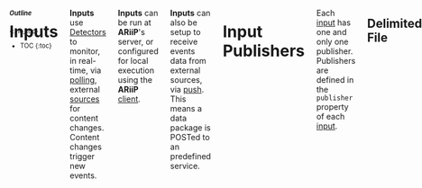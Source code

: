 <aside class="large-3 columns" markdown="1" style="position:fixed;font-size:80%;">

##### Outline
{:.no_toc}

* TOC
{:toc}

</aside>

<!-- [TOC] for Python markdown parser -->

 <div class="large-9 columns" role="content"  markdown="1">

# Inputs

**Inputs** use [Detectors][] to monitor, in real-time, via [polling][], external [sources][] for content changes. Content changes trigger new events.

**Inputs** can be run at **ARiiP**'s server, or configured for local execution using the **ARiiP** [client][]. 

**Inputs** can also be setup to receive events data from external sources, via [push][]. This means a data package is POSTed to an predefined service.

# Input Publishers

Each [input][] has one and only one publisher. Publishers are defined in the `publisher` property of each [input][]. 

## Delimited File

A [Detector][] monitors delimited files accessible through a valid URI (`http://`, `ftp://`, `file://`). These files can have any number of columns delimited by common data exchange delimiters (`;`,`,`,`:`,`|`,`\t`). If an `id` column is configured, the change detection is performed using simple identifier matching: if the `id` has not been seen yet, it is sent for integration. If no `id` column is setup, the [Detector][] performs a hashing function over the entire row content. In this case, the resulting `hash` is matched against the list of already integrated rows.

**Example**

    {
      "publisher": "csv",
      "payload": {
        "uri": "http://ariip.com/",
        "cache": "0",
        "headers": "on",
        "delimiter": "\n",
        "selectors": [
          {
            "id": 1
          },
          {
            "key": 2
          }
        ]
      },
      "identifier": "input id",
      "title": "input title",
      "help": "input helpsd",
      "schedule": "1w"
    }

## Database

A [Detector][] can be configured to monitor a database. In this scenario, a _SELECT_ query must be configured to access the database, retrieving the list of values that are being monitored. If an `id` column is configured, the change detection is performed using simple identifier matching: if the `id` has not been seen yet, it is sent for integration. If no `id` column is setup, the **Detector** performs a hashing function over the entire row content. In this case, the resulting `hash` is matched against the list of already integrated rows.

**Example**

    {
      "publisher": "sql",
      "payload": {
        "cache": "id",
        "server": "mysql",
        "host": "localhost",
        "port": "3306",
        "database": "ARiiP",
        "username": "root",
        "password": "telematica",
        "query": "SELECT * FROM variants;",
        "selectors": [
          {
            "id": "id"
          },
          {
            "refseq": "rs"
          },
          {
            "variant": "mutation"
          },
          {
            "gene": "gene"
          },
          {
            "url": "link"
          }
        ]
      },
      "identifier": "variants",
      "title": "variants",
      "help": "variants",
      "schedule": "1h"
    }


## Structured File

A **Detector** can monitor structured files for more complex data exchange scenarios. Structured files are accessible through a valid URI (`http://`, `ftp://`, `file://`) and their content must be valid XML or JSON. Monitored data are configured through XPath or JSONPath queries. If an `id` query is configured, the change detection is performed using simple identifier matching: if the `id` has not been seen yet, it is sent for integration. If no `id` query is setup, the **Detector** performs a hashing function over the entire processed query response content. In this case, the resulting `hash` is matched against the list of already integrated results.

# Client

[Inputs][] can be executed locally using the [ARiiP client script](https://github.com/pdrlps/ARiiP-client). This script uses the **ARiiP** [gem][] to access **ARiiP**'s [API](#fluxcapacitor), analyzing local content and processing identified [events][] (i.e., delivering the endpoint directly).

Local clients bring three key benefits to the **ARiiP** platform: distributed monitoring, improved load control and better security.
At the architecture level, any number of inputs can be remotely deployed and configured to push data to the main **ARiiP** server. 
[Inputs][]' scheduling is more flexible. [Inputs][] run as a standalone ruby script with an associated configuration file. Script execution can be automated, using a cron job task for instance, or can be run ad-hoc, when the data owners want to integrate/publish new data.
With client-side [inputs][], sensitive content,  such as authentication credentials or private API tokens, do not need to be registered in **ARiiP**'s server platform. 

# Detector

The **Detector** engine will perform the [polling][] of configured [sources][] using configured [inputs][]. Spot the Differences monitors specified resources looking for changes in the output content. **Detector**'s algorithm identifies what has changed since the last visit to a data source (using hashes and id matching). When content changes are detected, the **Detector** triggers a new [event][]. [Events][] will then be processed through configured **ARiiP** integration rules. In the system, detected events are sent for processing to the **FluxCapacitor**.

# Outputs

**Outputs** are used to define how **ARiiP** will handle [events][] data obtained by the [inputs][]. 

## Metadata

### Identifier

A key for consumption by the [Postman][postman]. Needs to be at least 2 characters long, start with an alpha, and only contain a-z, A-Z, 0-9 or _.

**Example**: *mapper* or *issue*

**Property**: `identifier` (maps to `dc:identifier`)

### Title

A human readable Title shown in the UI as a user works to complete an [Action][action].

**Example**: *Variant* or *Title*

**Property**: `label` (maps to `dc:title`)

### Help Text

Human readable description of an action field, useful for describing some detail you couldn't list in the title.

**Example**: *Choose which room to send the message to.* or *Add a title to the note.*

**Property**: `help` (maps to `dc:description`)

### Publisher

The type of endpoint publisher that will be delivered by the Postman.

**Available Publishers**: *url*, *sql*, *sparql*, *mail*, *file*, *json*...

**Property**: `publisher`  (maps to `dc:publisher`)

### Payload

Object containing the set of properties specific to each [delivery][delivery] type.

**Example**: *{"id":"%{id}","subject":"%{subject}"}* or *{"title":"%{title}","key":"%{key}"}*

**Property**: `payload` (related to `ARiiP:payload` object)

## Sample

Sample configuration for exchanged data between the application controller and the [Integrations][]. Each [Delivery Endpoint][deliveryendpoint] type will have its own set of configuration properties, defined in the object payload.

    {
      "publisher": "url",
      "identifier": "ARiiP",
      "title": "label",
      "payload": {
        "url": "http://www.example.com",
        "method": "post"
        ...
      }
    }

# Output Types

[Outputs][] have one (and only one) type. This defines what processing is required in the [Postman][postman] engine for successful delivery of the data. Variables in each endpoint are marked within `%{ }` characters.

## Email

Sends custom emails to the configured recipients. **Note** that emails are sent from the server configured in **ARiiP**'s Rails settings.

### Metadata

#### Subject

The subject for the new mail to be sent by the [Postman][postman].

**Example**: *[ARiiP] new mail for %{ARiiP.action_identifier}*

**Property**: `subject` (maps to `dc:subject`)

#### To

An array with the main destination for the email.

**Example**: *["johndoe@gmail.com", "%{to}"]*

**Property**: `to` (maps to `ARiiP:to`)

#### CC

An array with the CC destination for the email.

**Example**: *["johndoe@gmail.com", "%{to}"]*

**Property**: `cc` (maps to `ARiiP:cc`)

#### BCC

An array with the BCC destination for the email.

**Example**: *["johndoe@gmail.com", "%{to}"]*

**Property**: `bcc` (maps to `ARiiP:bcc`)

#### Body

The body for the message being sent.

**Example**: *Hello %{first_name}! Welcome to ARiiP!--\n%{ARiiP.datetime}*

**Property**: `body` (maps to `ARiiP:body`)

## Dropbox Management

In addition to accessing files on your server workspace, **ARiiP** can interact with your Dropbox to create or update files. The configuration is just like the **File Management** endpoint, detailed next.

## File Management

Changes files directly on the file system. 

### Metadata

#### Content

Template for the content being written to the selected file.

**Example**: *%{id},%{ARiiP.datetime}\n*

**Property**: `content` (maps to `ARiiP:content`)

#### Method

Defines what is the type of the change that will be performed in the file by the [Postman][postman].

**Example**: *append*, *create*

**Property**: `method` (maps to `ARiiP:method`)

##### Append

The _append_ method will add the content (from the property `content`) to the specified file. **Note** that the append method will attempt to create the file if it does not exist.

##### Create

The _create_ method will create a new file with the generated content (from the property `content`).

#### URI

The file URI. Not that filenames can include _variables_. The use of full system file URIs (starting with _file://_) is advised.

**Example**: */Temp/log.csv*

**Property**: `uri` (maps to `ARiiP:uri`)

### Sample

    {
      "identifier": "github_2_file",
      "title": "GitHub to File",
      "help": "a",
      "publisher": "file",
      "variables": null,
      "payload": {
        "method": "append",
        "uri": "data/github.csv",
        "content": "%{ARiiP.date},%{before},%{after},%{repository}\n"
      }
    }

## SQL Query

The SQL Query [Delivery Endpoint][deliveryendpoint] will execute the specified SQL query in the destination database. 
 
### Metadata

#### Server

A string matching the available database servers.

**Example**: *sqlserver*, *mysql*, *postgres*, *sqlite*

**Property**: `server` (maps to `ARiiP:server`)

#### Host

Address for the database host. This value defaults to `localhost` if no data is provided.

**Example**: *localhost*, *192.168.2.5*

**Property**: `host` (maps to `ARiiP:host`)

#### Port

Port open for connection in the database host. This value defaults to the standard server port (Ex: `3306` for `mysql`) if no data is provided.

**Example**: *3306*, *1255*

**Property**: `port` (maps to `ARiiP:port`)

#### Database Name

Database name where the query will be performed. 

**Example**: *wave10*, *issues*

**Property**: `database` (maps to `ARiiP:database`) (**mandatory**)

#### Username

Database user.

**Example**: *john_doe*

**Property**: `username` (maps to `ARiiP:username`) (**mandatory**)

#### Password

User password. The password is hashed before being exchanged between any service.

**Example**: *qwerty§12345*

**Property**: `password` (maps to `ARiiP:password`) (**mandatory**)

#### Query

The query that will be executed by the [Postman][postman] in the configured database. 

**Example**: *INSERT INTO issues (title, description, timestamp) VALUES ('{%title}, '%{description}', getdate());*

**Property**: `query` (maps to `ARiiP:server`) (**mandatory**)

## URL Route

Perform the selected request type on the configured URL, passing on configured parameters.

### Metadata

#### Method

Defines what is the type of the request that will be executed by the [Postman][postman].

**Example**: *get*, *post*, *delete*

**Property**: `method` (maps to `ARiiP:method`)

##### GET

The URL Route [Delivery Endpoint][] will issue a GET request to the defined URL. URI *keys* are used to match [Action Fields][] defined in the [variables][variables].

**Example**: http://example.com/services/`%{id}`/`%{description}`/`%{otherpayload}`

##### POST

This URL Route POSTs extracted data to the defined URL route. [Action Fields][actionfields] are mapped to specific key/value pairs in the request metadata. The POSTed payload is included in the `payload` object in the endpoint.

**Example**:

    "payload": {
      "type": "%{type}",
      "key": "%{key}",
      "label": "%{label}",
      "id": "%{id}"
    }

**Property**: `payload` (related to `ARiiP:payload` object)

#### URI

The destination URL for the request.

**Example**: http://ariip.com/postman/%{id}, http://bmd-software.com/

**Property**: `uri` (maps to `ARiiP:uri`)

# Events

**Events** are occurrences of specific conditions that will trigger an [Integration][]. **ARiiP** events are registered when:

- New issue  (Ex: GitHub)
- New row in table (Ex: WAVe)
- New image in index (Ex: Dicoogle)

You can think of an **Event** as the _ignition_ of a new [integration][].

Basically, they're things that happen in monitored systems which cause a defined action to happen. Additionally, events supply data about what happened. These data will be passed on to the [Integrations][] controller, which validates them and moves them to the [Postman][] for execution through the [Delivery Endpoint][deliveryendpoint].

For example, say a service has a "New Row Added" event being monitored. We will detect when this event happens using a [polling][] strategy. The general event data will be something like this:

    {
      "id": 987654,
      "create_at": "Mon, 17 Sep 2013 15:07:01 0000",
      "input_id": 1,
      "payload": { ... }
    }

These key/value objects are available for mapping into the action as required.

# FluxCapacitor

**FluxCapacitor** is **ARiiP**'s' API. It controls everything happening within the platform, whether it was triggered internally or by any of the distributed clients.

## Public Methods

### Verify Cache

This methods is used by [client][] [inputs][] to verify if a specific set of properties has already been processed by **ARiiP**. When the content is not on the cache, i.e. has not been processed yet, this method returns the list of [endpoints][deliveryendpoint] associated with provided [input][] for delivery.

**Address**: POST to `../ARiiP/fluxcapacitor/verify.json`

**Example**
  
      {
      "access_token": 987654,
      "input":"csv_input"",
      "cache": 1,
      "seed": "abc",
      "payload": { ... }
    }

# Gem

**ARiiP** [gem](http://rubygems.org/gems/arii) includes all monitoring and detection features required by distributed [inputs][] in a single [open-source package](https://github.com/pdrlps/arii-gem).

To install, add this line to your application's Gemfile:

    gem 'arii'


And then execute:

    $ bundle


Or install it yourself as:

    $ gem install arii


Sample usage can be found in **ARiiP**'s [client][].

# Helper Functions

**ARiiP** includes several internal functions allowing quick access to generic variables that can be used in all [outputs][outputs]. These functions allow the endpoints to retrieve information such as date/time, random numbers or strings, among many others.

## Usage

**ARiiP** helper functions are used just like the endpoint [variables][], changing only the start character form `%` to `$`. These reserved keywords are written as `ARiiP.function name`.

## Function list

* `date`: returns the system date
* `datetime`: returns the system date with time included (until _ms_)
* `environment`: returns the server execution environment (from Rails)
* `hostname`: returns the postman server hostname
* `random_int`: returns a random integer number
* `random_string`: returns a random string with 8 characters
* `random_hex`: returns a random hex string with 64 characters

## Code

The `ARiiP.code` function allows running arbitrary code Ruby within your endpoint. This allows implementing simple variable comparisons or more complex operations. For instance, the functions listed previously could be reproduced using a `code` segment:

* _datetime_: `${ARiiP.code( Time.now )}`

Other **examples**:

* _if_ statement, appending to file: `%{title},${ARiiP.code( %{b} > %{a} ? '%{big}' : '%{small}'  )}``


Some additional notes on `code` blocks:

* There are some validations to prevent executing malicious code. However, there are still open security issues. Handle with care.
* The `code` block must return (or use) something (object, function, array) that can be cast as a String.
* Multiline code is **not** possible.

# Hooks

The traditional workflow uses the [Detector][] to detect new [events][]. However, [events][] can be pushed into **ARiiP** using the Web/REST hooks interface. In this case, the hook payload is directly [pushed][push] to the [Integration][].
Relevant data must be sent in the POST request parameters. Upon receiving these data, **ARiiP** will start the [detector][] for the identified [input][], processing the associated [integrations][].

**Address**: Hooks must [push][] data to `ARiiP/push/<input_identifier>.js` address.

# Icons

Here's **ARiiP** iconography legend.

<ul class="no-bullet">
<li><a class="icon-about xl-icon"> </a> about</li>
<li><a class="icon-add xl-icon"> </a> add (add sample input, integration or endpoint)</li>
<li><a class="icon-input xl-icon"> </a> input</li>
<li><a class="icon-delete xl-icon"> </a> delete/remove</li>
<li><a class="icon-details xl-icon"> </a> details (input or endpoint configuration details)</li>
<li><a class="icon-documentation xl-icon"> </a> documentation</li>
<li><a class="icon-download xl-icon"> </a> download</li>
<li><a class="icon-settings xl-icon"> </a> edit/settings</li>
<li><a class="icon-list xl-icon"> </a> events (on input: events found, on endpoint: deliveries made)</li>
<li><a class="icon-files xl-icon"> </a> files</li>
<li><a class="icon-ariip xl-icon"> </a> logo</li>
<li><a class="icon-install xl-icon"> </a> install</li>
<li><a class="icon-integration xl-icon"> </a> integration</li>
<li><a class="icon-publisher xl-icon"> </a> publisher</li>
<li><a class="icon-schedule xl-icon"> </a> schedule</li>
<li><a class="icon-selectors xl-icon"> </a> selectors</li>
<li><a class="icon-signout xl-icon"> </a> sign out</li>
<li><a class="icon-signup xl-icon"> </a> sign up</li>
<li><a class="icon-template xl-icon"> </a> endpoint</li>
<li><a class="icon-trash xl-icon"> </a> trash</li>
<li><a class="icon-user xl-icon"> </a> user</li>
<li><a class="icon-view xl-icon"> </a> view</li>
</ul>

# Integrations

**Integrations** are the complete workflows of what users want to achieve, associating one or more [inputs][] with one or more [outputs][].

**Examples**

- Add metadata to index (Ex: Dicoogle)
- Add new data to database (Ex: WAVe)
- Create issue from task (Ex: Redmine)

You can think of **Integrations** as the full path from database SELECTs or file processing to POSTs, writes, query executions, or the creation of a resource. **Integrations** start with the [inputs][] and are finalized by the [Postman](#Postman) using the specified [outpus][].

## Metadata

### Title

This is a human readable label a user would see when browsing the integrations dashboard describing. Make it short but descriptive.

**Example**: *Create issue*, *Add variant* or *Index document*

### Identifier

This is a field only really used internally for both prefill and scripting references. Needs to be at least 2 characters long, start with an alpha, and only contain a-z, A-Z, 0-9 or _.

**Example**: *create_issue*, *add_variant* or *index*

### Help Text

This is some human-readable explanatory text, usually something that clarifies what the integration does.

**Example**: *Adds a new variant to the configured database*.

# Polling

Polling is the process of repeatedly hitting the same endpoint looking for new data. Unfortunately, ARiiP uses the [Detector][] to do this. We don't like doing this (its wasteful), vendors don't like us doing it (again, its wasteful) and users dislike it (they have to wait a maximum interval to detect new events). However, it is the one method that is ubiquitous, so we support it.

It is also closely tied into how ARiiP handles deduplication.

A more modern approach uses Web/REST hooks. This way, services can [push][] data into **ARiiP**, which reduces the application load.

# Postman

Handles the final step of the [integrations][]: gets the [integration fields][] and applies them to the [delivery endpoint][] for execution.

# Push

**ARiiP** in addition to polling, [integrations][] can be configured to receive data directly from external services. *Pushing* data into **ARiiP** will start processing the [inputs][] specified in the push request. [Inputs][] can be configured to not run in any specific schedule, meaning that they will only run when they receive data via push. However, note that you can push data into any [input][], even if they have specific monitoring schedules.

# Sources

**Sources** setup the location of external content for event detection. The [Detector][] uses a [polling][] process to identify new [events][] in monitored resources. There a few changes tough, URL Routes can only be GET and SQL queries must contain a SELECT statement.

# Variables

[Inputs][] and [outputs][] can have an endless number of variables being matched within **ARiiP**. Variables are available in _payload_ objects in any configuration. Variables are extracted from configured in [Inputs][] and [Outputs][].

## Usage

**ARiiP** identifies variables by matching content in property values within `%{ }`. On [endpoint][] processing, each variable is replaced with content from the sent payload. Variables can be included in SQL queries, URIs or request parameters. **Note** that **ARiiP** [helper functions][helpers] are also variables.

**Example**:  `%{name}` is replaced by the `name` property in the calling function parameters hash. 

</div>


[input]:              #inputs
[inputs]:             #inputs
[client]:             #client
[Output]:             #outputs
[Outputs]:            #outputs
[gem]:                #gem
[Integration]:        #integrations
[Integrations]:       #integrations
[integration fields]: #integration-fields
[Detector]:           #detector
[Detectors]:          #detector
[event]:              #events
[events]:             #events
[Field Types]:        #field-types
[helpers]:            #helper-functions
[polling]:            #polling
[Postman]:            #postman
[postman]:            #postman
[push]:               #push
[source]:             #sources
[sources]:            #sources
[variables]:          #variables
